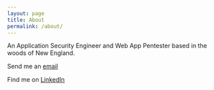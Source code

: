```yaml
---
layout: page
title: About
permalink: /about/
---
```


An Application Security Engineer and Web App Pentester based in the woods of New England.

Send me an [email](mailto:rjxmurphy@gmail.com)

Find me on [LinkedIn](https://www.linkedin.com/in/rj-murphy)

 
